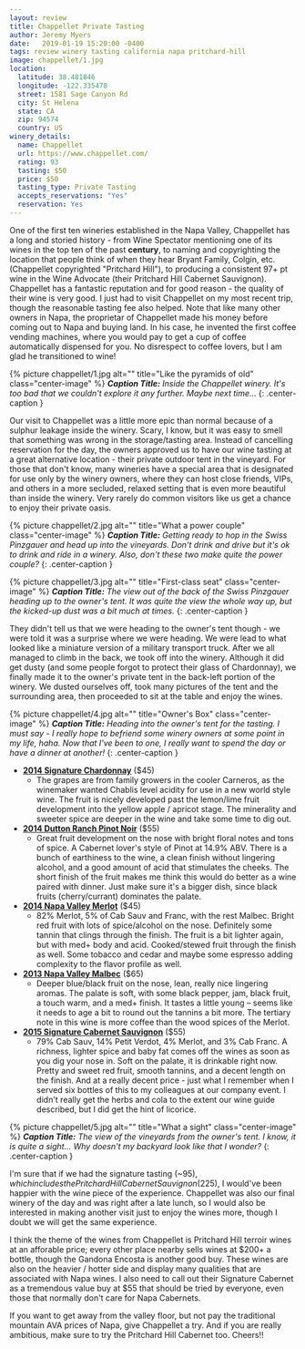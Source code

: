 ```yaml
---
layout: review
title: Chappellet Private Tasting
author: Jeremy Myers
date:   2019-01-19 15:20:00 -0400
tags: review winery tasting california napa pritchard-hill
image: chappellet/1.jpg
location:
  latitude: 38.481846
  longitude: -122.335478
  street: 1581 Sage Canyon Rd
  city: St Helena
  state: CA
  zip: 94574
  country: US
winery_details:
  name: Chappellet
  url: https://www.chappellet.com/
  rating: 93
  tasting: $50
  price: $50
  tasting_type: Private Tasting
  accepts_reservations: "Yes"
  reservation: Yes
---
```

One of the first ten wineries established in the Napa Valley, Chappellet has a long and storied history - from Wine Spectator mentioning one of its wines in the top ten of the past **century**, to naming and copyrighting the location that people think of when they hear Bryant Family, Colgin, etc. (Chappellet copyrighted "Pritchard Hill"), to producing a consistent 97+ pt wine in the Wine Advocate (their Pritchard Hill Cabernet Sauvignon).  Chappellet has a fantastic reputation and for good reason - the quality of their wine is very good.  I just had to visit Chappellet on my most recent trip, though the reasonable tasting fee also helped.  Note that like many other owners in Napa, the proprietar of Chappellet made his money before coming out to Napa and buying land.  In his case, he invented the first coffee vending machines, where you would pay to get a cup of coffee automatically dispensed for you.  No disrespect to coffee lovers, but I am glad he transitioned to wine!

{% picture chappellet/1.jpg alt="" title="Like the pyramids of old" class="center-image" %}
***Caption Title:*** *Inside the Chappellet winery.  It's too bad that we couldn't explore it any further.  Maybe next time...*
{: .center-caption }

Our visit to Chappellet was a little more epic than normal because of a sulphur leakage inside the winery.  Scary, I know, but it was easy to smell that something was wrong in the storage/tasting area.  Instead of cancelling reservation for the day, the owners approved us to have our wine tasting at a great alternative location - their private outdoor tent in the vineyard.  For those that don't know, many wineries have a special area that is designated for use only by the winery owners, where they can host close friends, VIPs, and others in a more secluded, relaxed setting that is even more beautiful than inside the winery.  Very rarely do common visitors like us get a chance to enjoy their private oasis.  

{% picture chappellet/2.jpg alt="" title="What a power couple" class="center-image" %}
***Caption Title:*** *Getting ready to hop in the Swiss Pinzgauer and head up into the vineyards.  Don't drink and drive but it's ok to drink and ride in a winery.  Also, don't these two make quite the power couple?*
{: .center-caption }

{% picture chappellet/3.jpg alt="" title="First-class seat" class="center-image" %}
***Caption Title:*** *The view out of the back of the Swiss Pinzgauer heading up to the owner's tent.  It was quite the view the whole way up, but the kicked-up dust was a bit much at times.*
{: .center-caption }

They didn't tell us that we were heading to the owner's tent though - we were told it was a surprise where we were heading.  We were lead to what looked like a miniature version of a military transport truck.  After we all managed to climb in the back, we took off into the winery.  Although it did get dusty (and some people forgot to protect their glass of Chardonnay), we finally made it to the owner's private tent in the back-left portion of the winery.  We dusted ourselves off, took many pictures of the tent and the surrounding area, then proceeded to sit at the table and enjoy the wines.  

{% picture chappellet/4.jpg alt="" title="Owner's Box" class="center-image" %}
***Caption Title:*** *Heading into the owner's tent for the tasting.  I must say - I really hope to befriend some winery owners at some point in my life, haha.  Now that I've been to one, I really want to spend the day or have a dinner at another!*
{: .center-caption }

* [**2014 Signature Chardonnay**](https://www.chappellet.com/product/2014-Signature-Chardonnay) ($45)
  * The grapes are from family growers in the cooler Carneros, as the winemaker wanted Chablis level acidity for use in a new world style wine.  The fruit is nicely developed past the lemon/lime fruit development into the yellow apple / apricot stage.  The minerality and sweeter spice are deeper in the wine and take some time to dig out.
* [**2014 Dutton Ranch Pinot Noir**](https://www.chappellet.com/product/2014-Pinot-Noir) ($55)
  * Great fruit development on the nose with bright floral notes and tons of spice.  A Cabernet lover's style of Pinot at 14.9% ABV.  There is a bunch of earthiness to the wine, a clean finish without lingering alcohol, and a good amount of acid that stimulates the cheeks.  The short finish of the fruit makes me think this would do better as a wine paired with dinner.  Just make sure it's a bigger dish, since black fruits (cherry/currant) dominates the palate.
* [**2014 Napa Valley Merlot**](https://www.chappellet.com/product/2015-Merlot) ($45)
  * 82% Merlot, 5% of Cab Sauv and Franc, with the rest Malbec.  Bright red fruit with lots of spice/alcohol on the nose.  Definitely some tannin that clings through the finish.  The fruit is a bit lighter again, but with med+ body and acid.  Cooked/stewed fruit through the finish as well.  Some tobacco and cedar and maybe some espresso adding complexity to the flavor profile as well.
* [**2013 Napa Valley Malbec**](https://www.chappellet.com/product/2014-Malbec) ($65)
  * Deeper blue/black fruit on the nose, lean, really nice lingering aromas.  The palate is soft, with some black pepper, jam, black fruit, a touch warm, and a med+ finish.  It tastes a little young – seems like it needs to age a bit to round out the tannins a bit more.  The tertiary note in this wine is more coffee than the wood spices of the Merlot.
* [**2015 Signature Cabernet Sauvignon**](https://www.chappellet.com/product/2015-Signature-Cabernet-Sauvignon-Napa-Valley-1-5) ($55) 
  * 79% Cab Sauv, 14% Petit Verdot, 4% Merlot, and 3% Cab Franc.  A richness, lighter spice and baby fat comes off the wines as soon as you dig your nose in.  Soft on the palate, it is drinkable right now.  Pretty and sweet red fruit, smooth tannins, and a decent length on the finish.  And at a really decent price - just what I remember when I served six bottles of this to my colleagues at our company event.  I didn't really get the herbs and cola to the extent our wine guide described, but I did get the hint of licorice.

{% picture chappellet/5.jpg alt="" title="What a sight" class="center-image" %}
***Caption Title:*** *The view of the vineyards from the owner's tent.  I know, it is quite a sight...  Why doesn't my backyard look like that I wonder?*
{: .center-caption }

I'm sure that if we had the signature tasting (~$95), which includes the Pritchard Hill Cabernet Sauvignon ($225), I would've been happier with the wine piece of the experience.  Chappellet was also our final winery of the day and was right after a late lunch, so I would also be interested in making another visit just to enjoy the wines more, though I doubt we will get the same experience.  

I think the theme of the wines from Chappellet is Pritchard Hill terroir wines at an afforable price; every other place nearby sells wines at $200+ a bottle, though the Gandona Encosta is another good buy.  These wines are also on the heavier / hotter side and display many qualities that are associated with Napa wines.  I also need to call out their Signature Cabernet as a tremendous value buy at $55 that should be tried by everyone, even those that normally don't care for Napa Cabernets.  

If you want to get away from the valley floor, but not pay the traditional mountain AVA prices of Napa, give Chappellet a try.  And if you are really ambitious, make sure to try the Pritchard Hill Cabernet too.  Cheers!!
